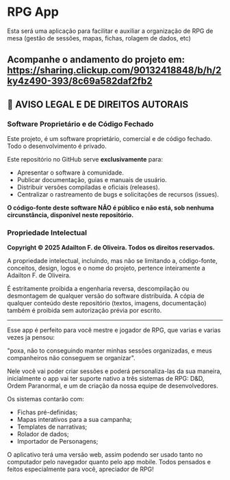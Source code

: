 # RPG App

Esta será uma aplicação para facilitar e auxiliar a organização de RPG de mesa (gestão de sessões, mapas, fichas, rolagem de dados, etc)

Acompanhe o andamento do projeto em: https://sharing.clickup.com/90132418848/b/h/2ky4z490-393/8c69a582daf2fb2
---

## 📜 AVISO LEGAL E DE DIREITOS AUTORAIS

### Software Proprietário e de Código Fechado

Este projeto, é um software proprietário, comercial e de código fechado. Todo o desenvolvimento é privado.

Este repositório no GitHub serve **exclusivamente** para:
* Apresentar o software à comunidade.
* Publicar documentação, guias e manuais de usuário.
* Distribuir versões compiladas e oficiais (releases).
* Centralizar o rastreamento de bugs e solicitações de recursos (issues).

**O código-fonte deste software NÃO é público e não está, sob nenhuma circunstância, disponível neste repositório.**

### Propriedade Intelectual

**Copyright © 2025 Adailton F. de Oliveira. Todos os direitos reservados.**

A propriedade intelectual, incluindo, mas não se limitando a, código-fonte, conceitos, design, logos e o nome do projeto, pertence inteiramente a Adailton F. de Oliveira.

É estritamente proibida a engenharia reversa, descompilação ou desmontagem de qualquer versão do software distribuída. A cópia de qualquer conteúdo deste repositório (textos, imagens, documentação) também é proibida sem autorização prévia por escrito.

---

Esse app é perfeito para você mestre e jogador de RPG, que varias e varias vezes ja pensou:

 "poxa, não to conseguindo manter minhas sessões organizadas, e meus companheiros não conseguem se organizar".

Nele você vai poder criar sessões e poderá personaliza-las da sua maneira, inicialmente o app vai ter suporte nativo a três sistemas de RPG: D&D, Ordem Paranormal, e um de criação da nossa equipe de desenvolvedores.

Os sistemas contarão com:
* Fichas pré-definidas;
* Mapas interativos para a sua campanha;
* Templates de narrativas;
* Rolador de dados;
* Importador de Personagens;

O aplicativo terá uma versão web, assim podendo ser usado tanto no computador pelo navegador quanto pelo app mobile. 
Todos pensados e feitos especialmente para você, apreciador de RPG!
